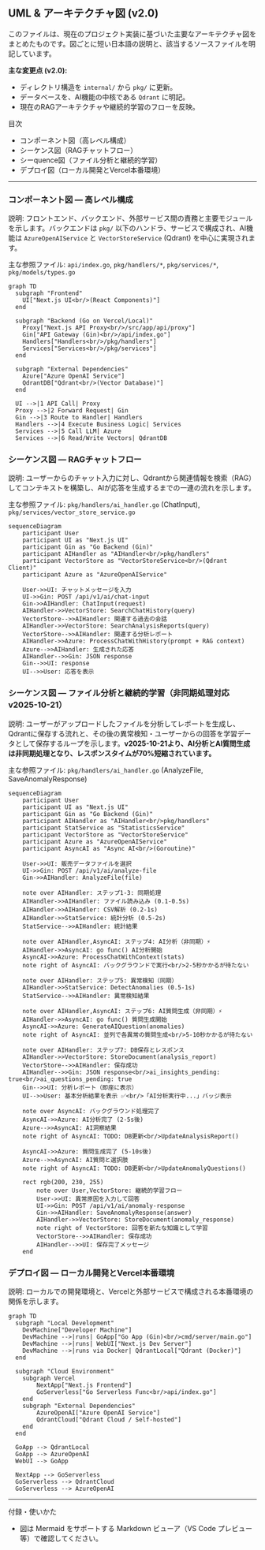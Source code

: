 ## UML & アーキテクチャ図 (v2.0)

このファイルは、現在のプロジェクト実装に基づいた主要なアーキテクチャ図をまとめたものです。図ごとに短い日本語の説明と、該当するソースファイルを明記しています。

**主な変更点 (v2.0):**
- ディレクトリ構造を `internal/` から `pkg/` に更新。
- データベースを、AI機能の中核である `Qdrant` に明記。
- 現在のRAGアーキテクチャや継続的学習のフローを反映。

目次

- コンポーネント図（高レベル構成）
- シーケンス図（RAGチャットフロー）
- シーquence図（ファイル分析と継続的学習）
- デプロイ図（ローカル開発とVercel本番環境）

---

### コンポーネント図 — 高レベル構成

説明: フロントエンド、バックエンド、外部サービス間の責務と主要モジュールを示します。バックエンドは `pkg/` 以下のハンドラ、サービスで構成され、AI機能は `AzureOpenAIService` と `VectorStoreService` (Qdrant) を中心に実現されます。

主な参照ファイル: `api/index.go`, `pkg/handlers/*`, `pkg/services/*`, `pkg/models/types.go`

```mermaid
graph TD
  subgraph "Frontend"
    UI["Next.js UI<br/>(React Components)"]
  end

  subgraph "Backend (Go on Vercel/Local)"
    Proxy["Next.js API Proxy<br/>/src/app/api/proxy"]
    Gin["API Gateway (Gin)<br/>/api/index.go"]
    Handlers["Handlers<br/>/pkg/handlers"]
    Services["Services<br/>/pkg/services"]
  end

  subgraph "External Dependencies"
    Azure["Azure OpenAI Service"]
    QdrantDB["Qdrant<br/>(Vector Database)"]
  end

  UI -->|1 API Call| Proxy
  Proxy -->|2 Forward Request| Gin
  Gin -->|3 Route to Handler| Handlers
  Handlers -->|4 Execute Business Logic| Services
  Services -->|5 Call LLM| Azure
  Services -->|6 Read/Write Vectors| QdrantDB
```

### シーケンス図 — RAGチャットフロー

説明: ユーザーからのチャット入力に対し、Qdrantから関連情報を検索（RAG）してコンテキストを構築し、AIが応答を生成するまでの一連の流れを示します。

主な参照ファイル: `pkg/handlers/ai_handler.go` (ChatInput), `pkg/services/vector_store_service.go`

```mermaid
sequenceDiagram
    participant User
    participant UI as "Next.js UI"
    participant Gin as "Go Backend (Gin)"
    participant AIHandler as "AIHandler<br/>pkg/handlers"
    participant VectorStore as "VectorStoreService<br/>(Qdrant Client)"
    participant Azure as "AzureOpenAIService"

    User->>UI: チャットメッセージを入力
    UI->>Gin: POST /api/v1/ai/chat-input
    Gin->>AIHandler: ChatInput(request)
    AIHandler->>VectorStore: SearchChatHistory(query)
    VectorStore-->>AIHandler: 関連する過去の会話
    AIHandler->>VectorStore: SearchAnalysisReports(query)
    VectorStore-->>AIHandler: 関連する分析レポート
    AIHandler->>Azure: ProcessChatWithHistory(prompt + RAG context)
    Azure-->>AIHandler: 生成された応答
    AIHandler-->>Gin: JSON response
    Gin-->>UI: response
    UI-->>User: 応答を表示
```

### シーケンス図 — ファイル分析と継続的学習（非同期処理対応 v2025-10-21）

説明: ユーザーがアップロードしたファイルを分析してレポートを生成し、Qdrantに保存する流れと、その後の異常検知・ユーザーからの回答を学習データとして保存するループを示します。**v2025-10-21より、AI分析とAI質問生成は非同期処理となり、レスポンスタイムが70%短縮されています。**

主な参照ファイル: `pkg/handlers/ai_handler.go` (AnalyzeFile, SaveAnomalyResponse)

```mermaid
sequenceDiagram
    participant User
    participant UI as "Next.js UI"
    participant Gin as "Go Backend (Gin)"
    participant AIHandler as "AIHandler<br/>pkg/handlers"
    participant StatService as "StatisticsService"
    participant VectorStore as "VectorStoreService"
    participant Azure as "AzureOpenAIService"
    participant AsyncAI as "Async AI<br/>(Goroutine)"

    User->>UI: 販売データファイルを選択
    UI->>Gin: POST /api/v1/ai/analyze-file
    Gin->>AIHandler: AnalyzeFile(file)
    
    note over AIHandler: ステップ1-3: 同期処理
    AIHandler->>AIHandler: ファイル読み込み (0.1-0.5s)
    AIHandler->>AIHandler: CSV解析 (0.2-1s)
    AIHandler->>StatService: 統計分析 (0.5-2s)
    StatService-->>AIHandler: 統計結果
    
    note over AIHandler,AsyncAI: ステップ4: AI分析（非同期）⚡
    AIHandler->>AsyncAI: go func() AI分析開始
    AsyncAI->>Azure: ProcessChatWithContext(stats)
    note right of AsyncAI: バックグラウンドで実行<br/>2-5秒かかるが待たない
    
    note over AIHandler: ステップ5: 異常検知（同期）
    AIHandler->>StatService: DetectAnomalies (0.5-1s)
    StatService-->>AIHandler: 異常検知結果
    
    note over AIHandler,AsyncAI: ステップ6: AI質問生成（非同期）⚡
    AIHandler->>AsyncAI: go func() 質問生成開始
    AsyncAI->>Azure: GenerateAIQuestion(anomalies)
    note right of AsyncAI: 並列で各異常の質問生成<br/>5-10秒かかるが待たない
    
    note over AIHandler: ステップ7: DB保存とレスポンス
    AIHandler->>VectorStore: StoreDocument(analysis_report)
    VectorStore-->>AIHandler: 保存成功
    AIHandler-->>Gin: JSON response<br/>ai_insights_pending: true<br/>ai_questions_pending: true
    Gin-->>UI: 分析レポート（即座に表示）
    UI-->>User: 基本分析結果を表示 ✅<br/>「AI分析実行中...」バッジ表示
    
    note over AsyncAI: バックグラウンド処理完了
    AsyncAI->>Azure: AI分析完了 (2-5s後)
    Azure-->>AsyncAI: AI洞察結果
    note right of AsyncAI: TODO: DB更新<br/>UpdateAnalysisReport()
    
    AsyncAI->>Azure: 質問生成完了 (5-10s後)
    Azure-->>AsyncAI: AI質問と選択肢
    note right of AsyncAI: TODO: DB更新<br/>UpdateAnomalyQuestions()

    rect rgb(200, 230, 255)
        note over User,VectorStore: 継続的学習フロー
        User->>UI: 異常原因を入力して回答
        UI->>Gin: POST /api/v1/ai/anomaly-response
        Gin->>AIHandler: SaveAnomalyResponse(answer)
        AIHandler->>VectorStore: StoreDocument(anomaly_response)
        note right of VectorStore: 回答を新たな知識として学習
        VectorStore-->>AIHandler: 保存成功
        AIHandler-->>UI: 保存完了メッセージ
    end
```

### デプロイ図 — ローカル開発とVercel本番環境

説明: ローカルでの開発環境と、Vercelと外部サービスで構成される本番環境の関係を示します。

```mermaid
graph TD
  subgraph "Local Development"
    DevMachine["Developer Machine"]
    DevMachine -->|runs| GoApp["Go App (Gin)<br/>cmd/server/main.go"]
    DevMachine -->|runs| WebUI["Next.js Dev Server"]
    DevMachine -->|runs via Docker| QdrantLocal["Qdrant (Docker)"]
  end

  subgraph "Cloud Environment"
    subgraph Vercel
        NextApp["Next.js Frontend"]
        GoServerless["Go Serverless Func<br/>api/index.go"]
    end
    subgraph "External Dependencies"
        AzureOpenAI["Azure OpenAI Service"]
        QdrantCloud["Qdrant Cloud / Self-hosted"]
    end
  end

  GoApp --> QdrantLocal
  GoApp --> AzureOpenAI
  WebUI --> GoApp

  NextApp --> GoServerless
  GoServerless --> QdrantCloud
  GoServerless --> AzureOpenAI
```

---

付録・使いかた

- 図は Mermaid をサポートする Markdown ビューア（VS Code プレビュー等）で確認してください。

